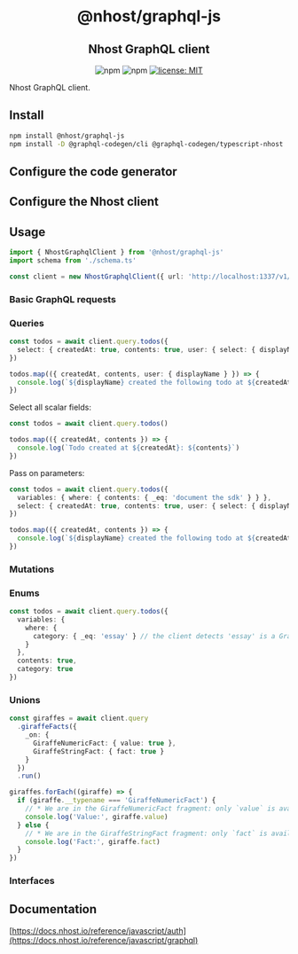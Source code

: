 <h1 align="center">@nhost/graphql-js</h1>
<h2 align="center">Nhost GraphQL client</h2>

<p align="center">
  <img alt="npm" src="https://img.shields.io/npm/v/@nhost/graphql-js">
  <img alt="npm" src="https://img.shields.io/npm/dm/@nhost/graphql-js">
  <a href="LICENSE">
    <img src="https://img.shields.io/badge/license-MIT-yellow.svg" alt="license: MIT" />
  </a>
</p>

Nhost GraphQL client.

## Install

```sh
npm install @nhost/graphql-js
npm install -D @graphql-codegen/cli @graphql-codegen/typescript-nhost
```

## Configure the code generator

## Configure the Nhost client

## Usage

```ts
import { NhostGraphqlClient } from '@nhost/graphql-js'
import schema from './schema.ts'

const client = new NhostGraphqlClient({ url: 'http://localhost:1337/v1/graphql', schema })
```

### Basic GraphQL requests

### Queries

```ts
const todos = await client.query.todos({
  select: { createdAt: true, contents: true, user: { select: { displayName: true } } }
})

todos.map(({ createdAt, contents, user: { displayName } }) => {
  console.log(`${displayName} created the following todo at ${createdAt}: ${contents}`)
})
```

Select all scalar fields:

```ts
const todos = await client.query.todos()

todos.map(({ createdAt, contents }) => {
  console.log(`Todo created at ${createdAt}: ${contents}`)
})
```

Pass on parameters:

```ts
const todos = await client.query.todos({
  variables: { where: { contents: { _eq: 'document the sdk' } } },
  select: { createdAt: true, contents: true, user: { select: { displayName: true } } }
})

todos.map(({ createdAt, contents }) => {
  console.log(`${displayName} created the following todo at ${createdAt}: ${contents}`)
})
```

### Mutations

### Enums

```ts
const todos = await client.query.todos({
  variables: {
    where: {
      category: { _eq: 'essay' } // the client detects 'essay' is a GraphQL enum value
    }
  },
  contents: true,
  category: true
})
```

### Unions

```ts
const giraffes = await client.query
  .giraffeFacts({
    _on: {
      GiraffeNumericFact: { value: true },
      GiraffeStringFact: { fact: true }
    }
  })
  .run()

giraffes.forEach((giraffe) => {
  if (giraffe.__typename === 'GiraffeNumericFact') {
    // * We are in the GiraffeNumericFact fragment: only `value` is available
    console.log('Value:', giraffe.value)
  } else {
    // * We are in the GiraffeStringFact fragment: only `fact` is available
    console.log('Fact:', giraffe.fact)
  }
})
```

### Interfaces

## Documentation

[https://docs.nhost.io/reference/javascript/auth](https://docs.nhost.io/reference/javascript/graphql)
